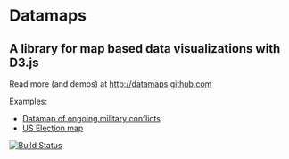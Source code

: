 Datamaps
=====

A library for map based data visualizations with D3.js
------

Read more (and demos) at http://datamaps.github.com

Examples:

  - [Datamap of ongoing military conflicts](http://bl.ocks.org/4127667)
  - [US Election map](http://bl.ocks.org/4127517)

[![Build Status](https://secure.travis-ci.org/markmarkoh/datamaps.png)](http://travis-ci.org/markmarkoh/datamaps)
